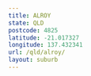 ```yaml
---
title: ALROY
state: QLD
postcode: 4825
latitude: -21.017327
longitude: 137.432341
url: /qld/alroy/
layout: suburb
---
```

